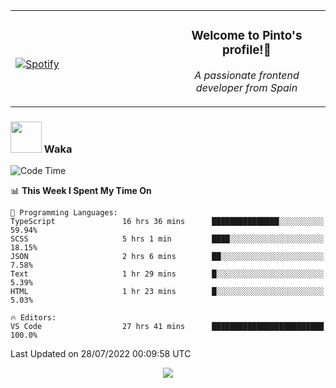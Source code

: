 <table width="100%" align="center"> 
  <tr>
  <td width="50%">
      
&nbsp; <br> [![Spotify](https://novatorem-zeta-rust.vercel.app/api/spotify)](https://open.spotify.com/user/novatorem-zeta-rust)

  </td>
  <td width="50%">
    <h3 align="center">Welcome to Pinto's profile!👋</h3>
    <p align="center"><em>A passionate frontend developer from Spain</em></p>
  </td>
  </table>

### <img src="https://media.giphy.com/media/VgCDAzcKvsR6OM0uWg/giphy.gif" width="50"> Waka

  <!--START_SECTION:waka-->
![Code Time](http://img.shields.io/badge/Code%20Time-715%20hrs%203%20mins-blue)

📊 **This Week I Spent My Time On** 

```text
💬 Programming Languages: 
TypeScript               16 hrs 36 mins      ███████████████░░░░░░░░░░   59.94% 
SCSS                     5 hrs 1 min         ████░░░░░░░░░░░░░░░░░░░░░   18.15% 
JSON                     2 hrs 6 mins        ██░░░░░░░░░░░░░░░░░░░░░░░   7.58% 
Text                     1 hr 29 mins        █░░░░░░░░░░░░░░░░░░░░░░░░   5.39% 
HTML                     1 hr 23 mins        █░░░░░░░░░░░░░░░░░░░░░░░░   5.03%

🔥 Editors: 
VS Code                  27 hrs 41 mins      █████████████████████████   100.0%

```


 Last Updated on 28/07/2022 00:09:58 UTC
<!--END_SECTION:waka-->

<div align="center">
<img src="https://github-readme-stats-gilt-tau.vercel.app/api/top-langs/?username=pinto-hub&layout=compact&theme=dracula" />
</div>
